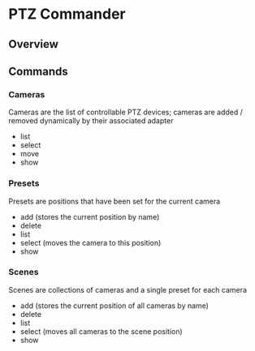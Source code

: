 # PTZ Commander

## Overview

## Commands


### Cameras

Cameras are the list of controllable PTZ devices; cameras are added / removed dynamically by their associated adapter

- list
- select
- move
- show

### Presets

Presets are positions that have been set for the current camera

- add (stores the current position by name)
- delete
- list
- select (moves the camera to this position)
- show

### Scenes

Scenes are collections of cameras and a single preset for each camera

- add (stores the current position of all cameras by name)
- delete
- list
- select (moves all cameras to the scene position)
- show